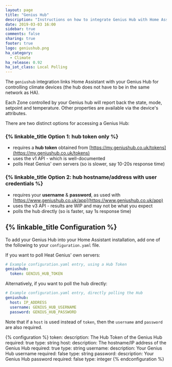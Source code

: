 ```yaml
---
layout: page
title: "Genius Hub"
description: "Instructions on how to integrate Genius Hub with Home Assistant."
date: 2019-03-03 16:00
sidebar: true
comments: false
sharing: true
footer: true
logo: geniushub.png
ha_category:
  - Climate
ha_release: 0.92
ha_iot_class: Local Polling
---
```


The `geniushub` integration links Home Assistant with your Genius Hub for controlling climate devices (the hub does not have to be in the same network as HA).

Each Zone controlled by your Genius hub will report back the state, mode, setpoint and temperature. Other properties are available via the device's attributes.

There are two distinct options for accessing a Genius Hub:

### {% linkable_title Option 1: hub token only %}

 - requires a **hub token** obtained from [https://my.geniushub.co.uk/tokens](https://my.geniushub.co.uk/tokens)
 - uses the v1 API - which is well-documented
 - polls Heat Genius' own servers (so is slower, say 10-20s response time)

### {% linkable_title Option 2: hub hostname/address with user credentials %}

 - requires your **username** & **password**, as used with [https://www.geniushub.co.uk/app](https://www.geniushub.co.uk/app)
 - uses the v3 API - results are WIP and may not be what you expect
 - polls the hub directly (so is faster, say 1s response time)

## {% linkable_title Configuration %}

To add your Genius Hub into your Home Assistant installation, add one of the following to your `configuration.yaml` file.

If you want to poll Heat Genius' own servers:

```yaml
# Example configuration.yaml entry, using a Hub Token
geniushub:
  token: GENIUS_HUB_TOKEN
```
Alternatively, if you want to poll the hub directly:

```yaml
# Example configuration.yaml entry, directly polling the Hub
geniushub:
  host: IP_ADDRESS
  username: GENIUS_HUB_USERNAME
  password: GENIUS_HUB_PASSWORD
```

Note that if a `host` is used instead of `token`, then the `username` and `password` are also required.

{% configuration %}
token:
  description: The Hub Token of the Genius Hub
  required: true
  type: string
host:
  description: The hostname/IP address of the Genius Hub
  required: true
  type: string
username:
  description: Your Genius Hub username
  required: false
  type: string
password:
  description: Your Genius Hub password
  required: false
  type: integer
{% endconfiguration %}
